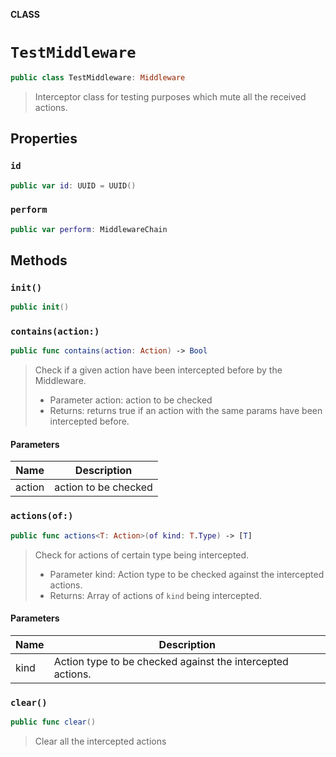 **CLASS**

# `TestMiddleware`

```swift
public class TestMiddleware: Middleware
```

> Interceptor class for testing purposes which mute all the received actions.

## Properties
### `id`

```swift
public var id: UUID = UUID()
```

### `perform`

```swift
public var perform: MiddlewareChain
```

## Methods
### `init()`

```swift
public init()
```

### `contains(action:)`

```swift
public func contains(action: Action) -> Bool
```

> Check if a given action have been intercepted before by the Middleware.
>
> - Parameter action: action to be checked
> - Returns: returns true if an action with the same params have been intercepted before.

#### Parameters

| Name | Description |
| ---- | ----------- |
| action | action to be checked |

### `actions(of:)`

```swift
public func actions<T: Action>(of kind: T.Type) -> [T]
```

> Check for actions of certain type being intercepted.
>
> - Parameter kind: Action type to be checked against the intercepted actions.
> - Returns: Array of actions of `kind` being intercepted.

#### Parameters

| Name | Description |
| ---- | ----------- |
| kind | Action type to be checked against the intercepted actions. |

### `clear()`

```swift
public func clear()
```

> Clear all the intercepted actions
